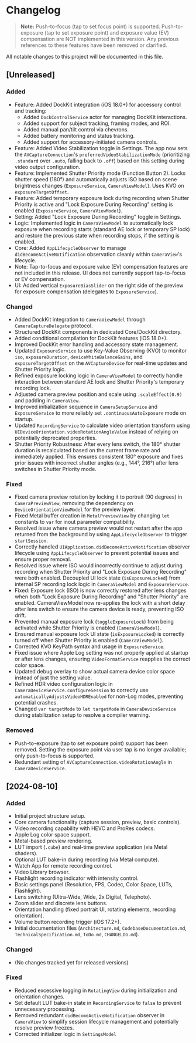 # Changelog

> **Note:** Push-to-focus (tap to set focus point) is supported. Push-to-exposure (tap to set exposure point) and exposure value (EV) compensation are NOT implemented in this version. Any previous references to these features have been removed or clarified.

All notable changes to this project will be documented in this file.

## [Unreleased]

### Added

*   Feature: Added DockKit integration (iOS 18.0+) for accessory control and tracking:
    *   Added `DockControlService` actor for managing DockKit interactions.
    *   Added support for subject tracking, framing modes, and ROI.
    *   Added manual pan/tilt control via chevrons.
    *   Added battery monitoring and status tracking.
    *   Added support for accessory-initiated camera controls.
*   Feature: Added Video Stabilization toggle in Settings. The app now sets the `AVCaptureConnection`'s `preferredVideoStabilizationMode` (prioritizing `.standard` over `.auto`, falling back to `.off`) based on this setting during video output configuration.
*   Feature: Implemented Shutter Priority mode (Function Button 2). Locks shutter speed (180°) and automatically adjusts ISO based on scene brightness changes (`ExposureService`, `CameraViewModel`). Uses KVO on `exposureTargetOffset`.
*   Feature: Added temporary exposure lock during recording when Shutter Priority is active and "Lock Exposure During Recording" setting is enabled (`ExposureService`, `CameraViewModel`).
*   Setting: Added "Lock Exposure During Recording" toggle in Settings.
*   Logic: Implemented logic in `CameraViewModel` to automatically lock exposure when recording starts (standard AE lock or temporary SP lock) and restore the previous state when recording stops, if the setting is enabled.
*   Core: Added `AppLifecycleObserver` to manage `didBecomeActiveNotification` observation cleanly within `CameraView`'s lifecycle.
*   Note: Tap-to-focus and exposure value (EV) compensation features are not included in this release. UI does not currently support tap-to-focus or EV compensation.
*   UI: Added vertical `ExposureBiasSlider` on the right side of the preview for exposure compensation (delegates to `ExposureService`).

### Changed

*   Added DockKit integration to `CameraViewModel` through `CameraCaptureDelegate` protocol.
*   Structured DockKit components in dedicated Core/DockKit directory.
*   Added conditional compilation for DockKit features (iOS 18.0+).
*   Improved DockKit error handling and accessory state management.
*   Updated `ExposureService` to use Key-Value Observing (KVO) to monitor `iso`, `exposureDuration`, `deviceWhiteBalanceGains`, and `exposureTargetOffset` on the `AVCaptureDevice` for real-time updates and Shutter Priority logic.
*   Refined exposure locking logic in `CameraViewModel` to correctly handle interaction between standard AE lock and Shutter Priority's temporary recording lock.
*   Adjusted camera preview position and scale using `.scaleEffect(0.9)` and padding in `CameraView`.
*   Improved initialization sequence in `CameraSetupService` and `ExposureService` to more reliably set `.continuousAutoExposure` mode on startup.
*   Updated `RecordingService` to calculate video orientation transform using `UIDeviceOrientation.videoRotationAngleValue` instead of relying on potentially deprecated properties.
*   Shutter Priority Robustness: After every lens switch, the 180° shutter duration is recalculated based on the current frame rate and immediately applied. This ensures consistent 180° exposure and fixes prior issues with incorrect shutter angles (e.g., 144°, 216°) after lens switches in Shutter Priority mode.

### Fixed

*   Fixed camera preview rotation by locking it to portrait (90 degrees) in `CameraPreviewView`, removing the dependency on `DeviceOrientationViewModel` for the preview layer.
*   Fixed Metal buffer creation in `MetalPreviewView` by changing `let` constants to `var` for inout parameter compatibility.
*   Resolved issue where camera preview would not restart after the app returned from the background by using `AppLifecycleObserver` to trigger `startSession`.
*   Correctly handled `UIApplication.didBecomeActiveNotification` observer lifecycle using `AppLifecycleObserver` to prevent potential issues and ensure proper removal.
*   Resolved issue where ISO would incorrectly continue to adjust during recording when Shutter Priority and "Lock Exposure During Recording" were both enabled. Decoupled UI lock state (`isExposureLocked`) from internal SP recording lock logic in `CameraViewModel` and `ExposureService`.
*   Fixed: Exposure lock (ISO) is now correctly restored after lens changes when both "Lock Exposure During Recording" and "Shutter Priority" are enabled. CameraViewModel now re-applies the lock with a short delay after lens switch to ensure the camera device is ready, preventing ISO drift.
*   Prevented manual exposure lock (`toggleExposureLock`) from being activated while Shutter Priority is enabled (`CameraViewModel`).
*   Ensured manual exposure lock UI state (`isExposureLocked`) is correctly turned off when Shutter Priority is enabled (`CameraViewModel`).
*   Corrected KVO KeyPath syntax and usage in `ExposureService`.
*   Fixed issue where Apple Log setting was not properly applied at startup or after lens changes, ensuring `VideoFormatService` reapplies the correct color space.
*   Updated debug overlay to show actual camera device color space instead of just the setting value.
*   Refined HDR video configuration logic in `CameraDeviceService.configureSession` to correctly use `automaticallyAdjustsVideoHDREnabled` for non-Log modes, preventing potential crashes.
*   Changed `var targetMode` to `let targetMode` in `CameraDeviceService` during stabilization setup to resolve a compiler warning.

### Removed

*   Push-to-exposure (tap to set exposure point) support has been removed. Setting the exposure point via user tap is no longer available; only push-to-focus is supported.
*   Redundant setting of `AVCaptureConnection.videoRotationAngle` in `CameraDeviceService`.

## [2024-08-10]

### Added

*   Initial project structure setup.
*   Core camera functionality (capture session, preview, basic controls).
*   Video recording capability with HEVC and ProRes codecs.
*   Apple Log color space support.
*   Metal-based preview rendering.
*   LUT import (`.cube`) and real-time preview application (via Metal shaders).
*   Optional LUT bake-in during recording (via Metal compute).
*   Watch App for remote recording control.
*   Video Library browser.
*   Flashlight recording indicator with intensity control.
*   Basic settings panel (Resolution, FPS, Codec, Color Space, LUTs, Flashlight).
*   Lens switching (Ultra-Wide, Wide, 2x Digital, Telephoto).
*   Zoom slider and discrete lens buttons.
*   Orientation handling (fixed portrait UI, rotating elements, recording orientation).
*   Volume button recording trigger (iOS 17.2+).
*   Initial documentation files (`Architecture.md`, `CodebaseDocumentation.md`, `TechnicalSpecification.md`, `ToDo.md`, `CHANGELOG.md`).

### Changed

*   (No changes tracked yet for released versions)

### Fixed

*   Reduced excessive logging in `RotatingView` during initialization and orientation changes.
*   Set default LUT bake-in state in `RecordingService` to `false` to prevent unnecessary processing.
*   Removed redundant `didBecomeActiveNotification` observer in `CameraView` to simplify session lifecycle management and potentially resolve preview freezes.
*   Corrected initializer logic in `SettingsModel`